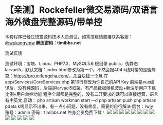# 【亲测】Rockefeller微交易源码/双语言海外微盘完整源码/带单控

本套程序已经过悟空源码技术人员测试，如需搭建请直接联系客服：[@wukongymw](http://t.me/wukongymw)
**解压密码：timibbs.net**

测试反馈

测试环境：宝塔、Linux、PHP7.3、MySQL5.6
根目录 public，伪静态 larvael5，默认文档：index.html修改为第一个，不然会报404
k线对接的是蜜蜂查：https://pro.mifengcha.com/，几百块钱一个月
在 app/Services/CoreServices.php 第16行修改为你自己的API Key
前端是vue编译后，没有纯源码，后端是larvael5框架，有产品数据随机波动+新注册用户下赢比例+用户单控功能
程序全部都是完整的，没有二开要求的话可以直接运营，语言有中英文
启动：
php artisan workman start --d
php artisan push
php artisan pdata
k线显示不出来，有一点小问题，没有修复，需要的自行解决
后台：/wjy
账号：admin
密码：timibbs.net
终身会员免费下载！
[![](https://wukongymw.com/wp-content/uploads/2023/10/1696751509-d8f2dea21a1c5ea.png)](https://wukongymw.com/wp-content/uploads/2023/10/1696751509-d8f2dea21a1c5ea.png)
[![](https://wukongymw.com/wp-content/uploads/2023/10/1696751512-9339d30c622f641.png)](https://wukongymw.com/wp-content/uploads/2023/10/1696751512-9339d30c622f641.png)
[![](https://wukongymw.com/wp-content/uploads/2023/10/1696751504-ff1f71fe3f0182f.png)](https://wukongymw.com/wp-content/uploads/2023/10/1696751504-ff1f71fe3f0182f.png)
[![](https://wukongymw.com/wp-content/uploads/2023/10/1696751503-2065b84b97e4ecc.png)](https://wukongymw.com/wp-content/uploads/2023/10/1696751503-2065b84b97e4ecc.png)
[![](https://wukongymw.com/wp-content/uploads/2023/10/1696751502-6353bbacca1914f.png)](https://wukongymw.com/wp-content/uploads/2023/10/1696751502-6353bbacca1914f.png)
[![](https://wukongymw.com/wp-content/uploads/2023/10/1696751500-c57f8b322d5bd3c.png)](https://wukongymw.com/wp-content/uploads/2023/10/1696751500-c57f8b322d5bd3c.png)
[![](https://wukongymw.com/wp-content/uploads/2023/10/1696751498-21e8cb0ac8d0d7d.png)](https://wukongymw.com/wp-content/uploads/2023/10/1696751498-21e8cb0ac8d0d7d.png)
[![](https://wukongymw.com/wp-content/uploads/2023/10/1696751495-2e2b7d3cedeba99.png)](https://wukongymw.com/wp-content/uploads/2023/10/1696751495-2e2b7d3cedeba99.png)
[![](https://wukongymw.com/wp-content/uploads/2023/10/1696751494-18d878989281b1a.png)](https://wukongymw.com/wp-content/uploads/2023/10/1696751494-18d878989281b1a.png)
[![](https://wukongymw.com/wp-content/uploads/2023/10/1696751493-787589879242e95.png)](https://wukongymw.com/wp-content/uploads/2023/10/1696751493-787589879242e95.png)
[![](https://wukongymw.com/wp-content/uploads/2023/10/1696751492-216b6b4d41689be.png)](https://wukongymw.com/wp-content/uploads/2023/10/1696751492-216b6b4d41689be.png)
[![](https://wukongymw.com/wp-content/uploads/2023/10/1696751489-62ccdf9aa405ed3.png)](https://wukongymw.com/wp-content/uploads/2023/10/1696751489-62ccdf9aa405ed3.png)
[![](https://wukongymw.com/wp-content/uploads/2023/10/1696751485-0fa9a8152a0b496.png)](https://wukongymw.com/wp-content/uploads/2023/10/1696751485-0fa9a8152a0b496.png)